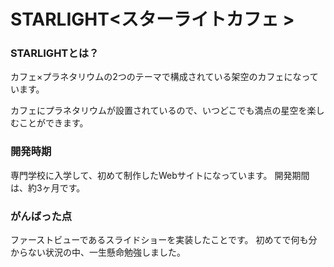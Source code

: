 # STARLIGHT<スターライトカフェ >

### STARLIGHTとは？
カフェ×プラネタリウムの2つのテーマで構成されている架空のカフェになっています。

カフェにプラネタリウムが設置されているので、いつどこでも満点の星空を楽しむことができます。


### 開発時期
専門学校に入学して、初めて制作したWebサイトになっています。
開発期間は、約3ヶ月です。

### がんばった点
ファーストビューであるスライドショーを実装したことです。
初めてで何も分からない状況の中、一生懸命勉強しました。

